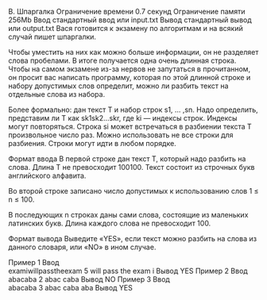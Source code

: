 B. Шпаргалка
Ограничение времени	0.7 секунд
Ограничение памяти	256Mb
Ввод	стандартный ввод или input.txt
Вывод	стандартный вывод или output.txt
Вася готовится к экзамену по алгоритмам и на всякий случай пишет шпаргалки.

Чтобы уместить на них как можно больше информации, он не разделяет слова пробелами. В итоге получается одна очень длинная строка. Чтобы на самом экзамене из-за нервов не запутаться в прочитанном, он просит вас написать программу, которая по этой длинной строке и набору допустимых слов определит, можно ли разбить текст на отдельные слова из набора.

Более формально: дан текст T и набор строк s1, ... ,sn. Надо определить, представим ли T как sk1sk2...skr, где ki — индексы строк. Индексы могут повторяться. Строка si может встречаться в разбиении текста T произвольное число раз. Можно использовать не все строки для разбиения. Строки могут идти в любом порядке.

Формат ввода
В первой строке дан текст T, который надо разбить на слова. Длина T не превосходит 100100. Текст состоит из строчных букв английского алфавита.

Во второй строке записано число допустимых к использованию слов 1 ≤ n ≤ 100.

В последующих n строках даны сами слова, состоящие из маленьких латинских букв. Длина каждого слова не превосходит 100.

Формат вывода
Выведите «YES», если текст можно разбить на слова из данного словаря, или «NO» в ином случае.

Пример 1
Ввод	
examiwillpasstheexam
5
will
pass
the
exam
i
Вывод
YES
Пример 2
Ввод	
abacaba
2
abac
caba
Вывод
NO
Пример 3
Ввод	
abacaba
3
abac
caba
aba
Вывод
YES